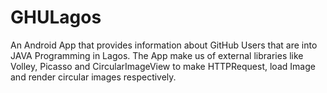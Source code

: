 # GHULagos
An Android App that provides information about GitHub Users that are into JAVA Programming in Lagos.
The App make us of external libraries like Volley, Picasso and CircularImageView to make HTTPRequest,
load Image and render circular images respectively.
